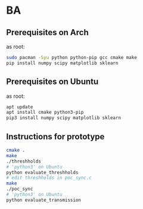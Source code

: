 # BA

## Prerequisites on Arch

as root:

```bash
sudo pacman -Syu python python-pip gcc cmake make
pip install numpy scipy matplotlib sklearn
```

## Prerequisites on Ubuntu

as root:

```bash
apt update
apt install cmake python3-pip
pip3 install numpy scipy matplotlib sklearn
```

## Instructions for prototype

```bash
cmake .
make
./threshholds
# 'python3' on Ubuntu
python evaluate_threshholds
# edit threshholds in poc_sync.c
make
./poc_sync
# 'python3' on Ubuntu
python evaluate_transmission
```
